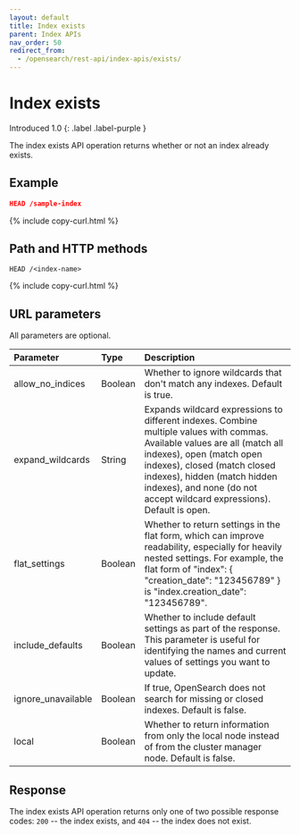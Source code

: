 ```yaml
---
layout: default
title: Index exists
parent: Index APIs
nav_order: 50
redirect_from:
  - /opensearch/rest-api/index-apis/exists/
---
```


# Index exists
Introduced 1.0
{: .label .label-purple }

The index exists API operation returns whether or not an index already exists.

## Example

```json
HEAD /sample-index
```
{% include copy-curl.html %}

## Path and HTTP methods

```
HEAD /<index-name>
```
{% include copy-curl.html %}

## URL parameters

All parameters are optional.

Parameter | Type | Description
:--- | :--- | :---
allow_no_indices | Boolean | Whether to ignore wildcards that don't match any indexes. Default is true.
expand_wildcards | String | Expands wildcard expressions to different indexes. Combine multiple values with commas. Available values are all (match all indexes), open (match open indexes), closed (match closed indexes), hidden (match hidden indexes), and none (do not accept wildcard expressions). Default is open.
flat_settings | Boolean | Whether to return settings in the flat form, which can improve readability, especially for heavily nested settings. For example, the flat form of "index": { "creation_date": "123456789" } is "index.creation_date": "123456789".
include_defaults | Boolean | Whether to include default settings as part of the response. This parameter is useful for identifying the names and current values of settings you want to update.
ignore_unavailable | Boolean | If true, OpenSearch does not search for missing or closed indexes. Default is false.
local | Boolean | Whether to return information from only the local node instead of from the cluster manager node. Default is false.


## Response

The index exists API operation returns only one of two possible response codes: `200` -- the index exists, and `404` -- the index does not exist.
